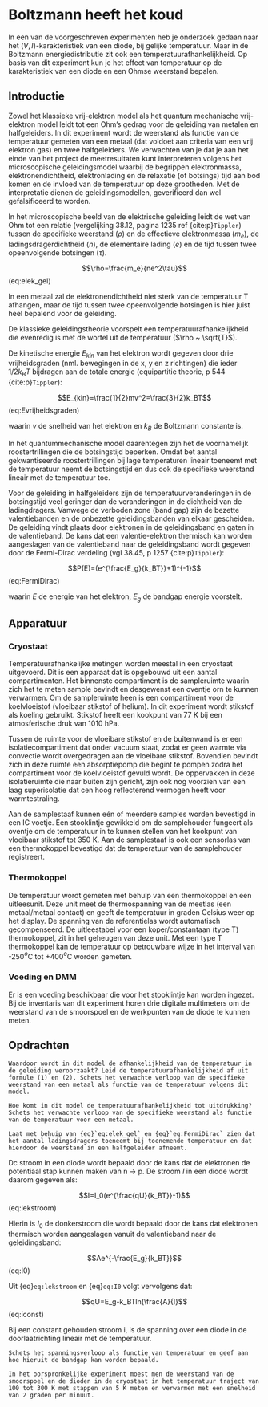 # Boltzmann heeft het koud

In een van de voorgeschreven experimenten heb je onderzoek gedaan naar het ($V,I$)-karakteristiek van een diode, bij gelijke temperatuur. Maar in de Boltzmann energiedistributie zit ook een temperatuurafhankelijkheid. Op basis van dit experiment kun je het effect van temperatuur op de karakteristiek van een diode en een Ohmse weerstand bepalen.

## Introductie
Zowel het klassieke vrij-elektron model als het quantum mechanische vrij-elektron model leidt tot een Ohm’s gedrag voor de geleiding van metalen en halfgeleiders. In dit experiment wordt de weerstand als functie van de temperatuur gemeten van een metaal (dat voldoet aan criteria van een vrij elektron gas) en twee halfgeleiders. We verwachten van je dat je aan het einde van het project de meetresultaten kunt interpreteren volgens het microscopische geleidingsmodel waarbij de begrippen elektronmassa, elektronendichtheid, elektronlading en de relaxatie (of botsings) tijd aan bod komen en de invloed van de temperatuur op deze grootheden. Met de interpretatie dienen de geleidingsmodellen, geverifieerd dan wel gefalsificeerd te worden.

In het microscopische beeld van de elektrische geleiding leidt de wet van Ohm tot een relatie (vergelijking 38.12, pagina 1235 ref {cite:p}`Tippler`) tussen de specifieke weerstand ($\rho$) en de effectieve elektronmassa ($m_e$), de ladingsdragerdichtheid ($n$), de elementaire lading ($e$) en de tijd tussen twee opeenvolgende botsingen ($\tau$).

$$\rho=\frac{m_e}{ne^2\tau}$$ (eq:elek_gel)

In een metaal zal de elektronendichtheid niet sterk van de temperatuur T afhangen, maar de tijd tussen twee opeenvolgende botsingen is hier juist heel bepalend voor de geleiding.

De klassieke geleidingstheorie voorspelt een temperatuurafhankelijkheid die evenredig is met de wortel uit de temperatuur ($\rho ~ \sqrt{T}$).

De kinetische energie $E_{kin}$ van het elektron wordt gegeven door drie vrijheidsgraden (nml. bewegingen in de x, y en z richtingen) die ieder $1/2k_BT$ bijdragen aan de totale energie (equipartitie theorie, p 544 {cite:p}`Tippler`):

$$E_{kin}=\frac{1}{2}mv^2=\frac{3}{2}k_BT$$ (eq:Evrijheidsgraden)

waarin $v$ de snelheid van het elektron en $k_B$ de Boltzmann constante is.

In het quantummechanische model daarentegen zijn het de voornamelijk roostertrillingen die de botsingstijd beperken. Omdat bet aantal gekwantiseerde roostertrillingen bij lage temperaturen lineair toeneemt met de temperatuur neemt de botsingstijd en dus ook de specifieke weerstand lineair met de temperatuur toe.

Voor de geleiding in halfgeleiders zijn de temperatuurveranderingen in de botsingstijd veel geringer dan de veranderingen in de dichtheid van de ladingdragers. Vanwege de verboden zone (band gap) zijn de bezette valentiebanden en de onbezette geleidingsbanden van elkaar gescheiden. De geleiding vindt plaats door elektronen in de geleidingsband en gaten in de valentieband. De kans dat een valentie-elektron thermisch kan
worden aangeslagen van de valentieband naar de geleidingsband wordt gegeven door de
Fermi-Dirac verdeling (vgl 38.45, p 1257 {cite:p}`Tippler`):

$$P(E)=(e^{\frac{E_g}{k_BT}}+1)^{-1}$$ (eq:FermiDirac)

waarin $E$ de energie van het elektron, $E_g$ de bandgap energie voorstelt.

## Apparatuur
### Cryostaat
Temperatuurafhankelijke metingen worden meestal in een cryostaat uitgevoerd. Dit is een apparaat dat is opgebouwd uit een aantal compartimenten. Het binnenste compartiment is de sampleruimte waarin zich het te meten sample bevindt en desgewenst een oventje orn te kunnen verwarmen. Om de sampleruimte heen is een compartiment voor de koelvloeistof (vloeibaar stikstof of helium). In dit experiment wordt stikstof als koeling gebruikt. Stikstof heeft een kookpunt van 77 K bij een atmosferische druk van 1010 hPa.

Tussen de ruimte voor de vloeibare stikstof en de buitenwand is er een isolatiecompartiment dat onder vacuum staat, zodat er geen warmte via convectie wordt overgedragen aan de vloeibare stikstof. Bovendien bevindt zich in deze ruimte een absorptiepomp die begint te pompen zodra het compartiment voor de koelvloeistof gevuld wordt. De oppervakken in deze isolatieruimte die naar buiten zijn gericht, zijn ook nog voorzien van een laag superisolatie dat cen hoog reflecterend vermogen heeft voor warmtestraling.

Aan de samplestaaf kunnen eén of meerdere samples worden bevestigd in een IC voetje. Een stooklintje gewikkeld om de samplehouder fungeert als oventje om de temperatuur in te kunnen stellen van het kookpunt van vloeibaar stikstof tot 350 K. Aan de samplestaaf is ook een sensorlas van een thermokoppel bevestigd dat de temperatuur van de samplehouder registreert.

### Thermokoppel
De temperatuur wordt gemeten met behulp van een thermokoppel en een uitleesunit. Deze unit meet de thermospanning van de meetlas (een metaal/metaal contact) en geeft de temperatuur in graden Celsius weer op het display. De spanning van de referentielas wordt automatisch gecompenseerd. De uitleestabel voor een koper/constantaan (type T) thermokoppel, zit in het geheugen van deze unit. Met een type T thermokoppel kan de temperatuur op betrouwbare wijze in het interval van -250$^o$C tot +400$^o$C worden gemeten.

### Voeding en DMM
Er is een voeding beschikbaar die voor het stooklintje kan worden ingezet. Bij de inventaris van dit experiment horen drie digitale multimeters om de weerstand van de smoorspoel en de werkpunten van de diode te kunnen meten.

## Opdrachten
```{exercise} Het klassieke vrij elektron model
Waardoor wordt in dit model de afhankelijkheid van de temperatuur in de geleiding veroorzaakt? Leid de temperatuurafhankelijkheid af uit formule (1) en (2). Schets het verwachte verloop van de specifieke weerstand van een metaal als functie van de temperatuur volgens dit model.
```

```{exercise} Het quantummechanische vrij elektron model
Hoe komt in dit model de temperatuurafhankelijkheid tot uitdrukking? Schets het verwachte verloop van de specifieke weerstand als functie van de temperatuur voor een metaal.
```

```{exercise} Fermi-Dirac verdeling in halfgeleiders
Laat met behuip van {eq}`eq:elek_gel` en {eq}`eq:FermiDirac` zien dat het aantal ladingsdragers toeneemt bij toenemende temperatuur en dat hierdoor de weerstand in een halfgeleider afneemt.
```

Dc stroom in een diode wordt bepaald door de kans dat de elektronen de potentiaal stap kunnen maken van n → p. De stroom $I$ in een diode wordt daarom gegeven als:

$$I=I_0(e^{\frac{qU}{k_BT}}-1)$$ (eq:lekstroom)

Hierin is $I_0$ de donkerstroom die wordt bepaald door de kans dat elektronen thermisch worden aangeslagen vanuit de valentieband naar de geleidingsband:

$$Ae^{-\frac{E_g}{k_BT}}$$ (eq:I0)

Uit {eq}`eq:lekstroom` en {eq}`eq:I0` volgt vervolgens dat:

$$qU=E_g-k_BTln(\frac{A}{I}$$ (eq:iconst)

Bij een constant gehouden stroom i, is de spanning over een diode in de doorlaatrichting
lineair met de temperatuur.

```{exercise}
Schets het spanningsverloop als functie van temperatuur en geef aan hoe hieruit de bandgap kan worden bepaald.
```

```{tip}
In het oorspronkelijke experiment moest men de weerstand van de smoorspoel en de dioden in de cryostaat in het temperatuur traject van 100 tot 300 K met stappen van 5 K meten en verwarmen met een snelheid van 2 graden per minuut.
```